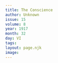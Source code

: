 ```yaml
---
title: The Conscience
author: Unknown
issue: 15
volume: 8
year: 1917
month: 32
day: VI
tags:
layout: page.njk
image:
---
```






